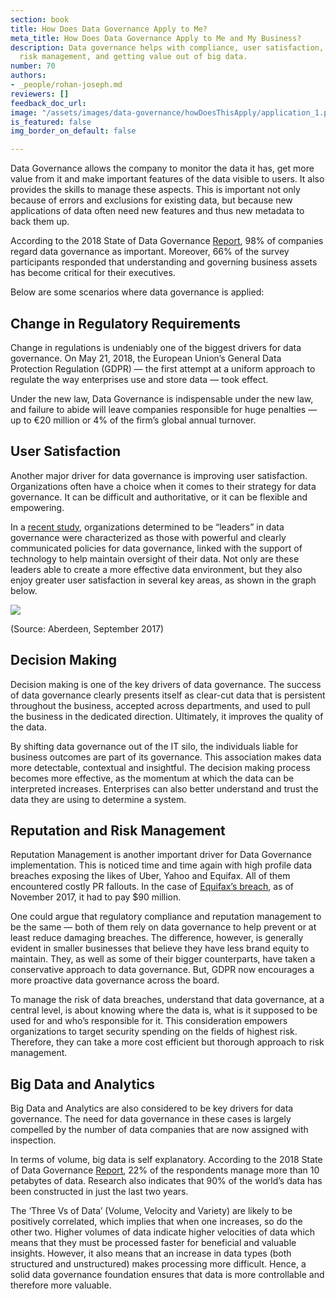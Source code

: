 ```yaml
---
section: book
title: How Does Data Governance Apply to Me?
meta_title: How Does Data Governance Apply to Me and My Business?
description: Data governance helps with compliance, user satisfaction, decision making,
  risk management, and getting value out of big data.
number: 70
authors:
- _people/rohan-joseph.md
reviewers: []
feedback_doc_url: 
image: "/assets/images/data-governance/howDoesThisApply/application_1.png"
is_featured: false
img_border_on_default: false

---
```

Data Governance allows the company to monitor the data it has, get more value from it and make important features of the data visible to users. It also provides the skills to manage these aspects. This is important not only because of errors and exclusions for existing data, but because new applications of data often need new features and thus new metadata to back them up.

According to the 2018 State of Data Governance [Report](https://erwin.com/white-papers/2018-state-data-governance-report/), 98% of companies regard data governance as important. Moreover, 66% of the survey participants responded that understanding and governing business assets has become critical for their executives.

Below are some scenarios where data governance is applied:

## Change in Regulatory Requirements

Change in regulations is undeniably one of the biggest drivers for data governance. On May 21, 2018, the European Union’s General Data Protection Regulation (GDPR) — the first attempt at a uniform approach to regulate the way enterprises use and store data — took effect.

Under the new law, Data Governance is indispensable under the new law, and failure to abide will leave companies responsible for huge penalties — up to €20 million or 4% of the firm’s global annual turnover.

## User Satisfaction

Another major driver for data governance is improving user satisfaction. Organizations often have a choice when it comes to their strategy for data governance. It can be difficult and authoritative, or it can be flexible and empowering.

In a [recent study](http://aberdeen.com/research/16816/16816-RR-data-governance-2.0.aspx/content.aspx), organizations determined to be “leaders” in data governance were characterized as those with powerful and clearly communicated policies for data governance, linked with the support of technology to help maintain oversight of their data. Not only are these leaders able to create a more effective data environment, but they also enjoy greater user satisfaction in several key areas, as shown in the graph below.

![](/assets/images/data-governance/howDoesThisApply/application_1.png)

(Source: Aberdeen, September 2017)

## Decision Making

Decision making is one of the key drivers of data governance. The success of data governance clearly presents itself as clear-cut data that is persistent throughout the business, accepted across departments, and used to pull the business in the dedicated direction. Ultimately, it improves the quality of the data.

By shifting data governance out of the IT silo, the individuals liable for business outcomes are part of its governance. This association makes data more detectable, contextual and insightful. The decision making process becomes more effective, as the momentum at which the data can be interpreted increases. Enterprises can also better understand and trust the data they are using to determine a system.

## Reputation and Risk Management

Reputation Management is another important driver for Data Governance implementation. This is noticed time and time again with high profile data breaches exposing the likes of Uber, Yahoo and Equifax. All of them encountered costly PR fallouts. In the case of [Equifax’s breach](http://www.spacedaily.com/reports/Massive_data_breach_has_cost_Equifax_nearly_90_million_999.html), as of November 2017, it had to pay $90 million.

One could argue that regulatory compliance and reputation management to be the same — both of them rely on data governance to help prevent or at least reduce damaging breaches. The difference, however, is generally evident in smaller businesses that believe they have less brand equity to maintain. They, as well as some of their bigger counterparts, have taken a conservative approach to data governance. But, GDPR now encourages a more proactive data governance across the board.

To manage the risk of data breaches, understand that data governance, at a central level, is about knowing where the data is, what is it supposed to be used for and who’s responsible for it. This consideration empowers organizations to target security spending on the fields of highest risk. Therefore, they can take a more cost efficient but thorough approach to risk management.

## Big Data and Analytics

Big Data and Analytics are also considered to be key drivers for data governance. The need for data governance in these cases is largely compelled by the number of data companies that are now assigned with inspection.

In terms of volume, big data is self explanatory. According to the 2018 State of Data Governance [Report](https://erwin.com/white-papers/2018-state-data-governance-report/), 22% of the respondents manage more than 10 petabytes of data. Research also indicates that 90% of the world’s data has been constructed in just the last two years.

The ‘Three Vs of Data’ (Volume, Velocity and Variety) are likely to be positively correlated, which implies that when one increases, so do the other two. Higher volumes of data indicate higher velocities of data which means that they must be processed faster for beneficial and valuable insights. However, it also means that an increase in data types (both structured and unstructured) makes processing more difficult. Hence, a solid data governance foundation ensures that data is more controllable and therefore more valuable.